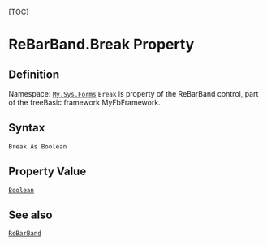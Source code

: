 [TOC]
# ReBarBand.Break Property

## Definition
Namespace: [`My.Sys.Forms`](My.Sys.Forms.md)
`Break` is property of the ReBarBand control, part of the freeBasic framework MyFbFramework.
## Syntax
```freeBasic
Break As Boolean
```
## Property Value
[`Boolean`]("https://www.freebasic.net/wiki/KeyPgBoolean")
## See also
[`ReBarBand`](ReBarBand.md)
